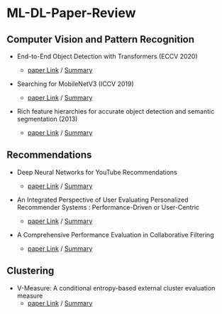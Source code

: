 # ML-DL-Paper-Review
## Computer Vision and Pattern Recognition
* End-to-End Object Detection with Transformers (ECCV 2020)
    * [paper Link](https://arxiv.org/abs/2005.12872) / [Summary](https://github.com/mjs1995/ML-DL-Paper-Review/tree/main/End-to-End%20Object%20Detection%20with%20Transformers)

* Searching for MobileNetV3 (ICCV 2019)
    * [paper Link](https://arxiv.org/abs/1905.02244) / [Summary](https://github.com/mjs1995/ML-DL-Paper-Review/blob/main/Searching%20for%20MobileNetV3/README.md)

* Rich feature hierarchies for accurate object detection and semantic segmentation (2013)
   * [paper Link](https://arxiv.org/abs/1311.2524) / [Summary](https://github.com/mjs1995/ML-DL-Paper-Review/blob/main/Rich%20feature%20hierarchies%20for%20accurate%20object%20detection%20and%20semantic%20segmentation/README.md)
   
## Recommendations
* Deep Neural Networks for YouTube Recommendations
   *  [paper Link](https://static.googleusercontent.com/media/research.google.com/ko//pubs/archive/45530.pdf) / [Summary](https://github.com/mjs1995/ML-DL-Paper-Review/blob/main/Deep%20Neural%20Networks%20for%20YouTube%20Recommendations/README.md)

* An Integrated Perspective of User Evaluating Personalized Recommender Systems : Performance-Driven or User-Centric
   * [paper Link](http://www.dbpia.co.kr/journal/articleDetail?nodeId=NODE01939298) / [Summary](https://github.com/mjs1995/ML-DL-Paper-Review/tree/main/An%20Integrated%20Perspective%20of%20User%20Evaluating%20Personalized%20Recommender%20Systems%20:%20Performance-Driven%20or%20User-Centric)

* A Comprehensive Performance Evaluation in Collaborative Filtering
   * [paper Link](https://www.dbpia.co.kr/journal/articleDetail?nodeId=NODE06528688) / [Summary](https://github.com/mjs1995/ML-DL-Paper-Review/tree/main/A%20Comprehensive%20Performance%20Evaluation%20in%20Collaborative%20Filtering)

## Clustering
* V-Measure: A conditional entropy-based external cluster evaluation measure
   * [paper Link](https://www.semanticscholar.org/paper/V-Measure%3A-A-Conditional-Entropy-Based-External-Rosenberg-Hirschberg/5421dbcb7e14766eb3d951910ae8d7892d735a01) / [Summary](https://github.com/mjs1995/ML-DL-Paper-Review/tree/main/V-Measure:%20A%20conditional%20entropy-based%20external%20cluster%20evaluation%20measure)
